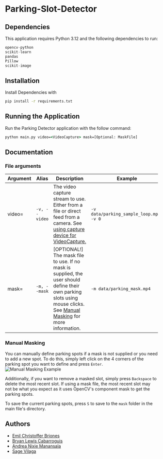 # Parking-Slot-Detector
## Dependencies
This application requires Python 3.12 and the following dependencies to run:
```python
opencv-python
scikit-learn
pandas
Pillow
scikit-image
```

## Installation
Install Dependencies with
```cmd
pip install -r requirements.txt
```

## Running the Application
Run the Parking Detector application with the follow command:
```cmd
python main.py video=<VideoCapture> mask=[Optional: MaskFile]
```
    
## Documentation
### File arguments
| Argument | Alias      | Description | Example |
|----------|-------     |-------------|---------|
|video=    | `-v, --video`| The video capture stream to use. Either from a file or direct feed from a camera. See [using capture device for VideoCapture.](https://docs.opencv.org/4.x/dd/d43/tutorial_py_video_display.html) | `-v data/parking_sample_loop.mp4, -v 0` |
|mask=     | `-m, --mask` | [OPTIONAL!] The mask file to use. If no mask is supplied, the user should define their own parking slots using mouse clicks. See [Manual Masking](#manual-masking) for more information. | `-m data/parking_mask.mp4` |

### Manual Masking
You can manually define parking spots if a mask is not supplied or you need to add a new spot. To do this, simply left click on the 4 corners of the parking spot you want to define and press `Enter`.
![Manual Masking Example](https://giphy.com/gifs/95eUbbkp9ejCFt1F9G)

Additionally, if you want to remove a masked slot, simply press `Backspace` to delete the most recent slot. If using a mask file, the most recent slot may not be what you expect as it uses OpenCV's component mask to get the parking spots.

To save the current parking spots, press `S` to save to the `mask` folder in the main file's directory.



## Authors

- [Emil Christoffer Briones](https://github.com/AkaraiRP)
- [Bryan Lewis Cabarroguis](https://github.com/bryyc)
- [Andrea Nixie Manansala](https://github.com/dreanaa)
- [Sage Vilaga](https://github.com/ManThisSucks)

